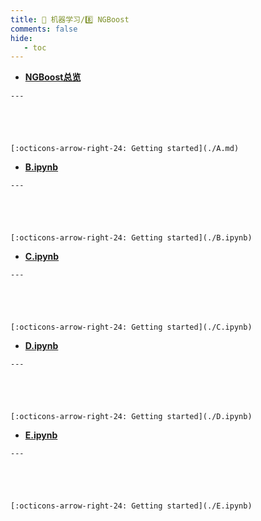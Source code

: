 ```yaml
---
title: 🎁 机器学习/8️⃣ NGBoost
comments: false
hide:
   - toc
---
```


<div class="grid cards index-info" markdown>

-    __[NGBoost总览](./A.md)__

	---

	

	

	[:octicons-arrow-right-24: Getting started](./A.md)

-    __[B.ipynb](./B.ipynb)__

	---

	

	

	[:octicons-arrow-right-24: Getting started](./B.ipynb)

-    __[C.ipynb](./C.ipynb)__

	---

	

	

	[:octicons-arrow-right-24: Getting started](./C.ipynb)

-    __[D.ipynb](./D.ipynb)__

	---

	

	

	[:octicons-arrow-right-24: Getting started](./D.ipynb)

-    __[E.ipynb](./E.ipynb)__

	---

	

	

	[:octicons-arrow-right-24: Getting started](./E.ipynb)

</div>
